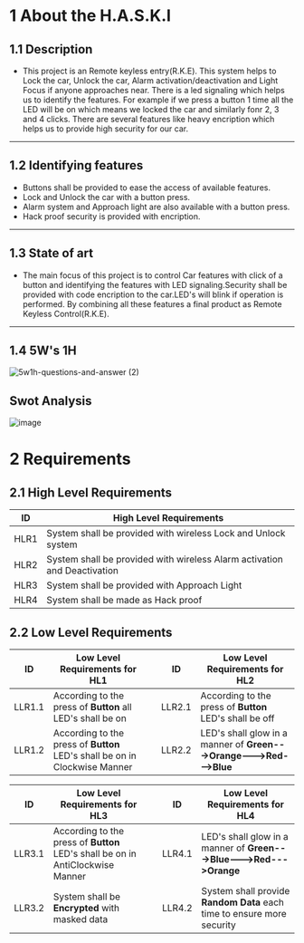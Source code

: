 # 1 About the H.A.S.K.I
## 1.1 Description
* This project is an Remote keyless entry(R.K.E). This system helps to Lock the car, Unlock the car, Alarm activation/deactivation and Light Focus if anyone approaches near. There is a led signaling which helps us to identify the features. For example if we press a button 1 time all the LED will be on which means we locked the car and similarly fonr 2, 3 and 4 clicks. There are several features like heavy encription which helps us to provide high security for our car.   
---
## 1.2 Identifying features
* Buttons shall be provided to ease the access of available features.
* Lock and Unlock the car with a button press.
* Alarm system and Approach light are also available with a button press.
* Hack proof security is provided with encription.
---
## 1.3 State of art
* The main focus of this project is to control Car features with click of a button and identifying the features with LED signaling.Security shall be provided with code encription to the car.LED's will blink if operation is performed. By combining all these features a final product as Remote Keyless Control(R.K.E). 
---
 ## 1.4 5W's 1H
![5w1h-questions-and-answer (2)](https://user-images.githubusercontent.com/94365143/154832159-976b2ffb-0ea9-4f5c-9d91-a3252c811f75.png)
## Swot Analysis
![image](https://user-images.githubusercontent.com/94365143/154832952-fa8c759f-44fd-47b2-9c2e-6c8b3ba21813.png)

# 2 Requirements
## 2.1 High Level Requirements
| ID | High Level Requirements |
| -------- | -------------- |
| HLR1 | System shall be provided with wireless Lock and Unlock system |
| HLR2 | System shall be provided with wireless Alarm activation and Deactivation |
| HLR3 | System shall be provided with Approach Light |
| HLR4 | System shall be made as Hack proof |

## 2.2 Low Level Requirements

| ID | Low Level Requirements for HL1|       |ID | Low Level Requirements for HL2|
| -------- | -------------- | ---- |-------- | -------------- |
| LLR1.1 |  According to the press of __Button__ all LED's shall be on | | LLR2.1 | According to the press of __Button__  LED's shall be off  |
| LLR1.2 | According to the press of __Button__ LED's shall be on in Clockwise Manner | | LLR2.2 | LED's shall glow in a manner of __Green--->Orange--->Red--->Blue__ |
     
| ID | Low Level Requirements for HL3|  |ID | Low Level Requirements for HL4|
| -------- | -------------- | ---- | -------- | -------------- |
| LLR3.1 |  According to the press of __Button__ LED's shall be on in AntiClockwise Manner | | LLR4.1 | LED's shall glow in a manner of __Green--->Blue--->Red--->Orange__ |
| LLR3.2 | System shall be __Encrypted__ with masked data || LLR4.2 | System shall provide __Random Data__ each time to ensure more security |
